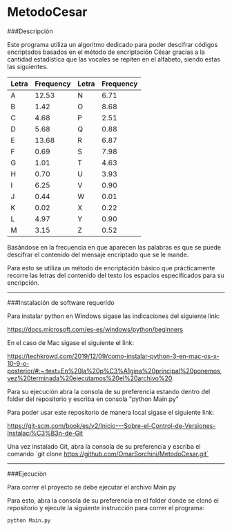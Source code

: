 # MetodoCesar

###Descripción

Este programa utiliza un algoritmo dedicado para poder descifrar códigos encriptados basados en el método de encriptación César gracias a la cantidad estadística que las vocales se repiten en el alfabeto, siendo estas las siguientes.

| Letra | Frequency         | Letra | Frequency         |
|-------|-------------------|-------|-------------------|
| A     | 12.53             | N     | 6.71              |
| B     | 1.42              | O     | 8.68              |
| C     | 4.68              | P     | 2.51              |
| D     | 5.68              | Q     | 0.88              |
| E     | 13.68             | R     | 6.87              |
| F     | 0.69              | S     | 7.98              |
| G     | 1.01              | T     | 4.63              |
| H     | 0.70              | U     | 3.93              |
| I     | 6.25              | V     | 0.90              |
| J     | 0.44              | W     | 0.01              |
| K     | 0.02              | X     | 0.22              |
| L     | 4.97              | Y     | 0.90              |
| M     | 3.15              | Z     | 0.52              |

Basándose en la frecuencia en que aparecen las palabras es que se puede descifrar el contenido del mensaje encriptado que se le mande.

Para esto se utiliza un método de encriptación básico que prácticamente recorre las letras del contenido del texto los espacios especificados para su encripción.

-----------------------------

###Instalación de software requerido

Para instalar python en Windows sigase las indicaciones del siguiente link:

https://docs.microsoft.com/es-es/windows/python/beginners

En el caso de Mac sigase el siguiente el link:

https://techkrowd.com/2019/12/09/como-instalar-python-3-en-mac-os-x-10-9-o-posterior/#:~:text=En%20la%20p%C3%A1gina%20principal%20ponemos,vez%20terminada%20ejecutamos%20el%20archivo%20.

Para su ejecución abra la consola de su preferencia estando dentro del folder del repositorio y escriba en consola "python Main.py"

Para poder usar este repositorio de manera local sigase el siguiente link:

https://git-scm.com/book/es/v2/Inicio---Sobre-el-Control-de-Versiones-Instalaci%C3%B3n-de-Git

Una vez instalado Git, abra la consola de su preferencia y escriba el comando ´git clone https://github.com/OmarSorchini/MetodoCesar.git´

---------------------------------------

###Ejecución

Para correr el proyecto se debe ejecutar el archivo Main.py

Para esto, abra la consola de su preferencia en el folder donde se clonó el repositorio y ejecute la siguiente instrucción para correr el programa:

`python Main.py`

